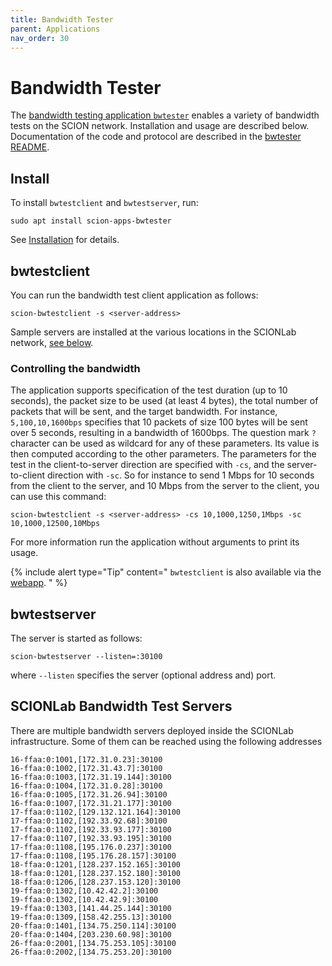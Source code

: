 ```yaml
---
title: Bandwidth Tester
parent: Applications
nav_order: 30
---
```


# Bandwidth Tester

The [bandwidth testing application `bwtester`](https://github.com/netsec-ethz/scion-apps/) enables a variety of bandwidth tests on the SCION network. Installation and usage are described below. Documentation of the code and protocol are described in the [bwtester README](https://github.com/netsec-ethz/scion-apps/blob/master/bwtester/README.md).

## Install

To install `bwtestclient` and `bwtestserver`, run:
```shell
sudo apt install scion-apps-bwtester
```
See [Installation](../install/pkg.html#applications) for details.

## bwtestclient

You can run the bandwidth test client application as follows:

```
scion-bwtestclient -s <server-address>
```

Sample servers are installed at the various locations in the SCIONLab network, [see below](#scionlab-bandwidth-test-servers).


### Controlling the bandwidth
The application supports specification of the test duration (up to 10 seconds), the packet size to be used (at least 4 bytes), the total number of packets that will be sent, and the target bandwidth. For instance, `5,100,10,1600bps` specifies that 10 packets of size 100 bytes will be sent over 5 seconds, resulting in a bandwidth of 1600bps. The question mark `?` character can be used as wildcard for any of these parameters. Its value is then computed according to the other parameters. The parameters for the test in the client-to-server direction are specified with `-cs`, and the server-to-client direction with `-sc`. So for instance to send 1 Mbps for 10 seconds from the client to the server, and 10 Mbps from the server to the client, you can use this command:

```
scion-bwtestclient -s <server-address> -cs 10,1000,1250,1Mbps -sc 10,1000,12500,10Mbps
```
For more information run the application without arguments to print its usage.

{% include alert type="Tip" content="
`bwtestclient` is also available via the [webapp](../apps/as_visualization/webapp_apps.html).
" %}

## bwtestserver

The server is started as follows:

```
scion-bwtestserver --listen=:30100
```

where `--listen` specifies the server (optional address and) port.


## SCIONLab Bandwidth Test Servers

There are multiple bandwidth servers deployed inside the SCIONLab infrastructure. Some of them can be reached using the following addresses

```
16-ffaa:0:1001,[172.31.0.23]:30100
16-ffaa:0:1002,[172.31.43.7]:30100
16-ffaa:0:1003,[172.31.19.144]:30100
16-ffaa:0:1004,[172.31.0.28]:30100
16-ffaa:0:1005,[172.31.26.94]:30100
16-ffaa:0:1007,[172.31.21.177]:30100
17-ffaa:0:1102,[129.132.121.164]:30100
17-ffaa:0:1102,[192.33.92.68]:30100
17-ffaa:0:1102,[192.33.93.177]:30100
17-ffaa:0:1107,[192.33.93.195]:30100
17-ffaa:0:1108,[195.176.0.237]:30100
17-ffaa:0:1108,[195.176.28.157]:30100
18-ffaa:0:1201,[128.237.152.165]:30100
18-ffaa:0:1201,[128.237.152.180]:30100
18-ffaa:0:1206,[128.237.153.120]:30100
19-ffaa:0:1302,[10.42.42.2]:30100
19-ffaa:0:1302,[10.42.42.9]:30100
19-ffaa:0:1303,[141.44.25.144]:30100
19-ffaa:0:1309,[158.42.255.13]:30100
20-ffaa:0:1401,[134.75.250.114]:30100
20-ffaa:0:1404,[203.230.60.98]:30100
26-ffaa:0:2001,[134.75.253.105]:30100
26-ffaa:0:2002,[134.75.253.20]:30100
```
